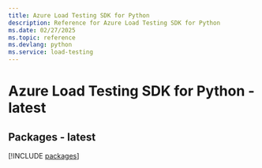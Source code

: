 ```yaml
---
title: Azure Load Testing SDK for Python
description: Reference for Azure Load Testing SDK for Python
ms.date: 02/27/2025
ms.topic: reference
ms.devlang: python
ms.service: load-testing
---
```

# Azure Load Testing SDK for Python - latest

## Packages - latest
[!INCLUDE [packages](load-testing-index.md)]